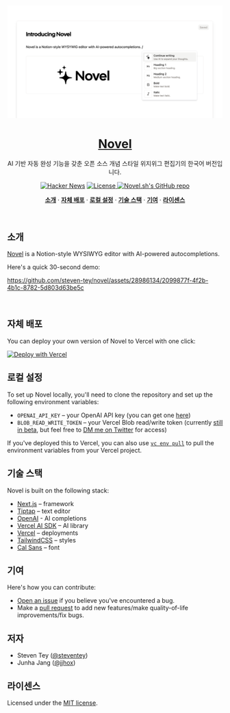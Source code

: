 <a href="https://novel.sh">
  <img alt="Novel is a Notion-style WYSIWYG editor with AI-powered autocompletions." src="/app/opengraph-image.png">
  <h1 align="center">Novel</h1>
</a>

<p align="center">
  AI 기반 자동 완성 기능을 갖춘 오픈 소스 개념 스타일 위지위그 편집기의 한국어 버전입니다. 
</p>

<p align="center">
  <a href="https://news.ycombinator.com/item?id=36360789"><img src="https://img.shields.io/badge/Hacker%20News-369-%23FF6600" alt="Hacker News"></a>
  <a href="https://github.com/steven-tey/novel/blob/main/LICENSE">
    <img src="https://img.shields.io/github/license/steven-tey/novel?label=license&logo=github&color=f80&logoColor=fff" alt="License" />
  </a>
  <a href="https://github.com/steven-tey/novel"><img src="https://img.shields.io/github/stars/steven-tey/novel?style=social" alt="Novel.sh's GitHub repo"></a>
</p>

<p align="center">
  <a href="#소개"><strong>소개</strong></a> ·
  <a href="#자체-배포"><strong>자체 배포</strong></a> ·
  <a href="#로컬-설정"><strong>로컬 설정</strong></a> ·
  <a href="#기술-스택"><strong>기술 스택</strong></a> ·
  <a href="#기여"><strong>기여</strong></a> ·
  <a href="#라이센스"><strong>라이센스</strong></a>
</p>
<br/>

## 소개

[Novel](https://novel.sh/) is a Notion-style WYSIWYG editor with AI-powered autocompletions.

Here's a quick 30-second demo:

https://github.com/steven-tey/novel/assets/28986134/2099877f-4f2b-4b1c-8782-5d803d63be5c

<br />

## 자체 배포

You can deploy your own version of Novel to Vercel with one click:

[![Deploy with Vercel](https://vercel.com/button)](https://stey.me/novel-deploy)

## 로컬 설정

To set up Novel locally, you'll need to clone the repository and set up the following environment variables:

- `OPENAI_API_KEY` – your OpenAI API key (you can get one [here](https://platform.openai.com/account/api-keys))
- `BLOB_READ_WRITE_TOKEN` – your Vercel Blob read/write token (currently [still in beta](https://vercel.com/docs/storage/vercel-blob/quickstart#quickstart), but feel free to [DM me on Twitter](https://twitter.com/steventey) for access)

If you've deployed this to Vercel, you can also use [`vc env pull`](https://vercel.com/docs/cli/env#exporting-development-environment-variables) to pull the environment variables from your Vercel project.

## 기술 스택

Novel is built on the following stack:

- [Next.js](https://nextjs.org/) – framework
- [Tiptap](https://tiptap.dev/) – text editor
- [OpenAI](https://openai.com/) - AI completions
- [Vercel AI SDK](https://sdk.vercel.ai/docs) – AI library
- [Vercel](https://vercel.com) – deployments
- [TailwindCSS](https://tailwindcss.com/) – styles
- [Cal Sans](https://github.com/calcom/font) – font

## 기여

Here's how you can contribute:

- [Open an issue](https://github.com/steven-tey/novel/issues) if you believe you've encountered a bug.
- Make a [pull request](https://github.com/steven-tey/novel/pull) to add new features/make quality-of-life improvements/fix bugs.

## 저자

- Steven Tey ([@steventey](https://twitter.com/steventey))
- Junha Jang ([@jjhox](https://junha.me))

## 라이센스

Licensed under the [MIT license](https://github.com/steven-tey/novel/blob/main/LICENSE.md).
